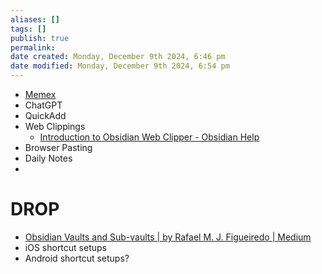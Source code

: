 ```yaml
---
aliases: []
tags: []
publish: true
permalink:
date created: Monday, December 9th 2024, 6:46 pm
date modified: Monday, December 9th 2024, 6:54 pm
---
```


- [Memex](../../📦%20VAULT%20SANDBOX%20TESTING/Memex/Memex.md)
- ChatGPT
- QuickAdd
- Web Clippings
	- [Introduction to Obsidian Web Clipper - Obsidian Help](https://help.obsidian.md/web-clipper)
- Browser Pasting
- Daily Notes
- 

# DROP

- [Obsidian Vaults and Sub-vaults | by Rafael M. J. Figueiredo | Medium](https://medium.com/@rafaeljost/obsidian-vaults-and-sub-vaults-d4a917f40b2d)
- iOS shortcut setups
- Android shortcut setups?